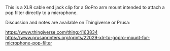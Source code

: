 This is a XLR cable end jack clip for a GoPro arm mount intended to attach a pop filter directly to a microphone.

Discussion and notes are available on Thingiverse or Prusa:

https://www.thingiverse.com/thing:4163834
https://www.prusaprinters.org/prints/22029-xlr-to-gopro-mount-for-microphone-pop-filter
